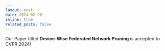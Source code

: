 ```yaml
---
layout: post
date: 2024-02-26
inline: true
related_posts: false
---
```


Our Paper titled **Device-Wise Federated Network Pruning** is accepted to CVPR 2024!
